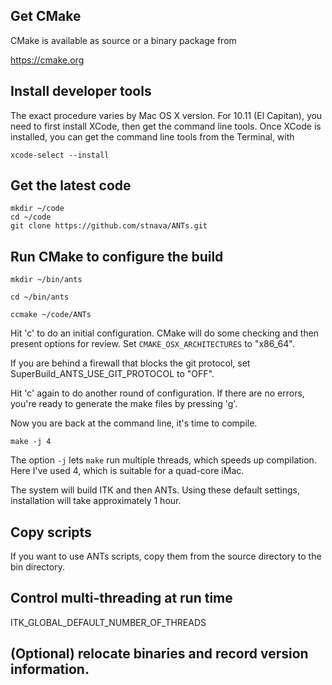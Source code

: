 ## Get CMake

CMake is available as source or a binary package from 

  https://cmake.org


## Install developer tools 

The exact procedure varies by Mac OS X version. For 10.11 (El Capitan), you need to first install XCode, then get the command line tools. Once XCode is installed, you can get the command line tools from the Terminal, with

```xcode-select --install```


## Get the latest code

```
mkdir ~/code 
cd ~/code
git clone https://github.com/stnava/ANTs.git
```

## Run CMake to configure the build

```
mkdir ~/bin/ants

cd ~/bin/ants

ccmake ~/code/ANTs
```

Hit 'c' to do an initial configuration. CMake will do some checking and then present options for review. Set `CMAKE_OSX_ARCHITECTURES` to "x86_64". 

If you are behind a firewall that blocks the git protocol, set SuperBuild_ANTS_USE_GIT_PROTOCOL to "OFF".

Hit 'c' again to do another round of configuration. If there are no errors, you're ready to generate the make files by pressing 'g'.

Now you are back at the command line, it's time to compile.

```
make -j 4
```

The option `-j` lets `make` run multiple threads, which speeds up compilation. Here I've used 4, which is suitable for a quad-core iMac. 

The system will build ITK and then ANTs. Using these default settings, installation will take approximately 1 hour.


## Copy scripts 

If you want to use ANTs scripts, copy them from the source directory to the bin directory.


## Control multi-threading at run time

ITK_GLOBAL_DEFAULT_NUMBER_OF_THREADS


## (Optional) relocate binaries and record version information. 
